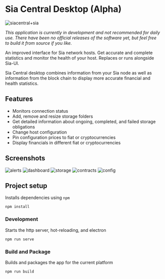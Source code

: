 # Sia Central Desktop (Alpha)

![siacentral+sia](https://imgur.com/MtDubn1.png)

*This application is currently in development and not recommended for daily use. There have been no official releases of the software yet, but feel free to build it from source if you like.*

An improved interface for Sia network hosts. Get accurate and complete statistics and 
monitor the health of your host. Replaces or runs alongside Sia-UI.

Sia Central desktop combines information from your Sia node as well as information from the block chain to display more accurate financial and health statistics.

## Features

+ Monitors connection status
+ Add, remove and resize storage folders
+ Get detailed information about ongoing, completed, and failed storage obligations
+ Change host configuration
+ Pin configuration prices to fiat or cryptocurrencies
+ Display financials in different fiat or cryptocurrencies

## Screenshots

![alerts](https://siacentral-public.s3.us-east-2.amazonaws.com/res/alerts.png)
![dashboard](https://siacentral-public.s3.us-east-2.amazonaws.com/res/dashboard.png)
![storage](https://siacentral-public.s3.us-east-2.amazonaws.com/res/storage.png)
![contracts](https://siacentral-public.s3.us-east-2.amazonaws.com/res/contracts.png)
![config](https://siacentral-public.s3.us-east-2.amazonaws.com/res/config.png)

## Project setup

Installs dependencies using `npm`

```
npm install
```

### Development

Starts the http server, hot-reloading, and electron

```
npm run serve
```

### Build and Package

Builds and packages the app for the current platform

```
npm run build
```

